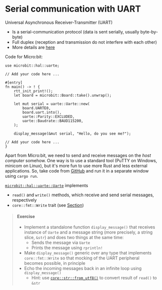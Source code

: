 # Serial communication with UART

Universal Asynchronous Receiver-Transmitter (UART)
+ Is a serial-communication protocol (data is sent serially, usually byte-by-byte)
+ Full duplex (reception and transmission do not interfere with each other)
+ More details are [here](https://docs.rust-embedded.org/discovery/microbit/06-serial-communication/index.html)

Code for Micro:bit:
```rust,noplayground
use microbit::hal::uarte;

// Add your code here ...

#[entry]
fn main() -> ! {
    rtt_init_print!();
    let board = microbit::Board::take().unwrap();

    let mut serial = uarte::Uarte::new(
        board.UARTE0,
        board.uart.into(),
        uarte::Parity::EXCLUDED,
        uarte::Baudrate::BAUD115200,
    );

    display_message(&mut serial, "Hello, do you see me?");

// Add your code here ...
}
```

Apart from Micro:bit, we need to send and receive messages on the _host computer_ somehow. One way is to use a standard tool (PuTTY on Windows, minicom on Linux), but it's more fun to use more Rust and less external applications. So, take code from [GitHub](https://github.com/tyomaiva/first-rust-course/blob/master/serial_port_processing) and run it in a separate window using `cargo run`.

[`microbit::hal::uarte::Uarte`](https://docs.rs/microbit-v2/latest/microbit/hal/uarte/struct.Uarte.html) implements
+ `read()` and `write()` methods, which receive and send serial messages, respectively
+ `core::fmt::Write` trait (see [Section](./traits_generics.md))

> #### Exercise
> + Implement a standalone function `display_message()` that receives instance of `Uarte` and a message string (more precisely, a string slice, `&str`) and does two things at the same time:
>   + Sends the message via `Uarte`
>   + Prints the message using `rprintln!`
> + Make `display_message()` generic over any type that implements `core::fmt::Write` so that mocking of the UART peripheral becomes possible, in principle
> + Echo the incoming messages back in an infinite loop using `display_message()`
>   + Hint: use [`core::str::from_utf8()`](https://doc.rust-lang.org/beta/core/str/fn.from_utf8.html) to convert result of `read()` to `&str`
